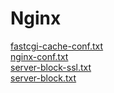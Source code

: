 # Nginx

<a href="fastcgi-cache-conf.txt">fastcgi-cache-conf.txt</a><br>
<a href="nginx-conf.txt">nginx-conf.txt</a><br>
<a href="server-block-ssl.txt">server-block-ssl.txt</a><br>
<a href="server-block.txt">server-block.txt</a><br>
